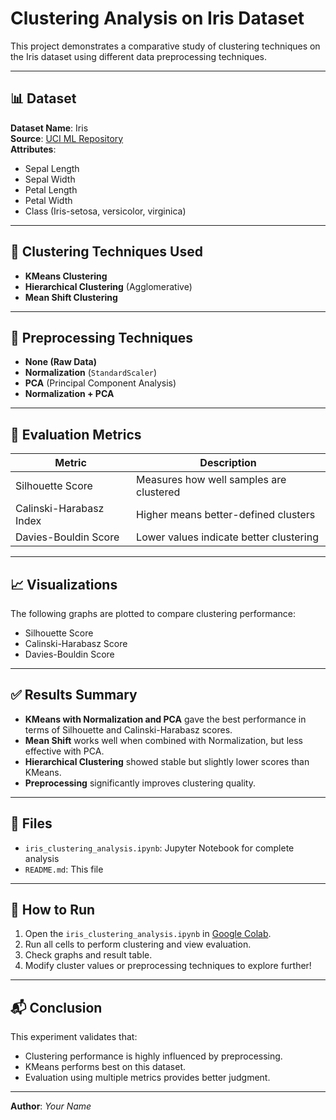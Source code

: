 
# Clustering Analysis on Iris Dataset

This project demonstrates a comparative study of clustering techniques on the Iris dataset using different data preprocessing techniques.

---

## 📊 Dataset
**Dataset Name**: Iris  
**Source**: [UCI ML Repository](https://archive.ics.uci.edu/ml/datasets/iris)  
**Attributes**:  
- Sepal Length  
- Sepal Width  
- Petal Length  
- Petal Width  
- Class (Iris-setosa, versicolor, virginica)

---

## 🧠 Clustering Techniques Used

- **KMeans Clustering**
- **Hierarchical Clustering** (Agglomerative)
- **Mean Shift Clustering**

---

## 🔁 Preprocessing Techniques

- **None (Raw Data)**
- **Normalization** (`StandardScaler`)
- **PCA** (Principal Component Analysis)
- **Normalization + PCA**

---

## 🧪 Evaluation Metrics

| Metric                | Description |
|------------------------|-------------|
| Silhouette Score       | Measures how well samples are clustered |
| Calinski-Harabasz Index | Higher means better-defined clusters |
| Davies-Bouldin Score   | Lower values indicate better clustering |

---

## 📈 Visualizations

The following graphs are plotted to compare clustering performance:
- Silhouette Score
- Calinski-Harabasz Score
- Davies-Bouldin Score

---

## ✅ Results Summary

- **KMeans with Normalization and PCA** gave the best performance in terms of Silhouette and Calinski-Harabasz scores.
- **Mean Shift** works well when combined with Normalization, but less effective with PCA.
- **Hierarchical Clustering** showed stable but slightly lower scores than KMeans.
- **Preprocessing** significantly improves clustering quality.

---

## 📂 Files

- `iris_clustering_analysis.ipynb`: Jupyter Notebook for complete analysis
- `README.md`: This file

---

## 🚀 How to Run

1. Open the `iris_clustering_analysis.ipynb` in [Google Colab](https://colab.research.google.com/).
2. Run all cells to perform clustering and view evaluation.
3. Check graphs and result table.
4. Modify cluster values or preprocessing techniques to explore further!

---

## 📬 Conclusion

This experiment validates that:
- Clustering performance is highly influenced by preprocessing.
- KMeans performs best on this dataset.
- Evaluation using multiple metrics provides better judgment.

---

**Author**: _Your Name_  
